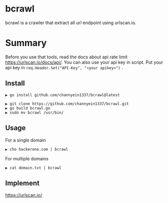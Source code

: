 # bcrawl
bcrawl is a crawler that extract all url endpoint using urlscan.io.

# Summary
Before you use that tools, read the docs about api rate limit https://urlscan.io/docs/api/. You can also use  your api key in script. Put your api key in ```req.Header.Set("API-Key", "<your apikey>")``` .

## Install
```
▶ go install github.com/channyein1337/bcrawl@latest
```
```
▶ git clone https://github.com/channyein1337/bcrawl.git
▶ go build bcrawl.go
▶ sudo mv bcrawl /usr/bin/
```

## Usage
For a single domain
```
▶ cho hackerone.com | bcrawl
```
For multiple domains
```
▶ cat domain.txt | bcrawl
```

## Implement
https://urlscan.io/
